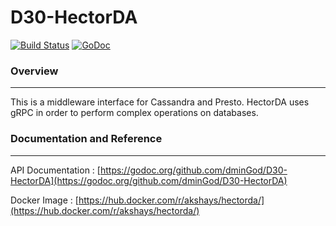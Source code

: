 # D30-HectorDA
[![Build Status](https://travis-ci.org/dminGod/D30-HectorDA.svg?branch=master)](https://travis-ci.org/dminGod/D30-HectorDA) [![GoDoc](https://godoc.org/github.com/dminGod/D30-HectorDA?status.svg)](https://godoc.org/github.com/dminGod/D30-HectorDA)
### Overview

---

This is a middleware interface for Cassandra and Presto.
HectorDA uses gRPC in order to perform complex operations on databases.

### Documentation and Reference

---

API Documentation : [https://godoc.org/github.com/dminGod/D30-HectorDA](https://godoc.org/github.com/dminGod/D30-HectorDA) 

Docker Image : [https://hub.docker.com/r/akshays/hectorda/](https://hub.docker.com/r/akshays/hectorda/)
